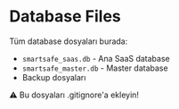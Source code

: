 # Database Files

Tüm database dosyaları burada:
- `smartsafe_saas.db` - Ana SaaS database
- `smartsafe_master.db` - Master database
- Backup dosyaları

⚠️ Bu dosyaları .gitignore'a ekleyin!
